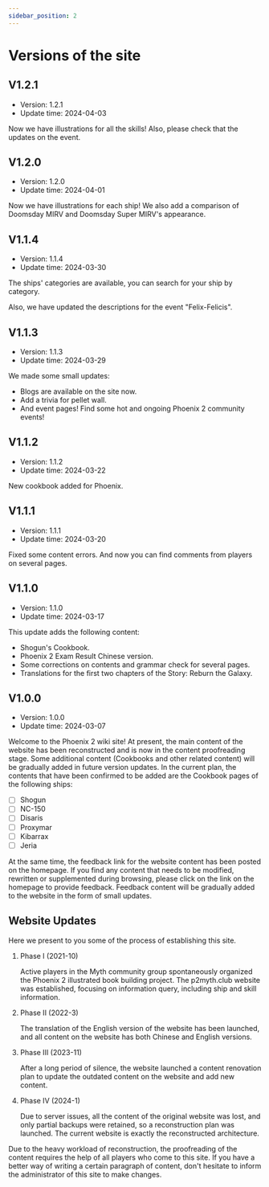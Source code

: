 ```yaml
---
sidebar_position: 2
---
```


# Versions of the site

## V1.2.1

- Version: 1.2.1
- Update time: 2024-04-03

Now we have illustrations for all the skills! Also, please check that the updates on the event.

## V1.2.0

- Version: 1.2.0
- Update time: 2024-04-01

Now we have illustrations for each ship! We also add a comparison of Doomsday MIRV and Doomsday Super MIRV's appearance.

## V1.1.4

- Version: 1.1.4
- Update time: 2024-03-30

The ships' categories are available, you can search for your ship by category.

Also, we have updated the descriptions for the event "Felix-Felicis". 

## V1.1.3

- Version: 1.1.3
- Update time: 2024-03-29

We made some small updates:
- Blogs are available on the site now.
- Add a trivia for pellet wall.
- And event pages! Find some hot and ongoing Phoenix 2 community events!

## V1.1.2

- Version: 1.1.2
- Update time: 2024-03-22

New cookbook added for Phoenix.

## V1.1.1

- Version: 1.1.1
- Update time: 2024-03-20

Fixed some content errors. And now you can find comments from players on several pages.

## V1.1.0

- Version: 1.1.0
- Update time: 2024-03-17

This update adds the following content:
- Shogun's Cookbook.
- Phoenix 2 Exam Result Chinese version.
- Some corrections on contents and grammar check for several pages.
- Translations for the first two chapters of the Story: Reburn the Galaxy.

## V1.0.0

- Version: 1.0.0
- Update time: 2024-03-07

Welcome to the Phoenix 2 wiki site! At present, the main content of the website has been reconstructed and is now in the content proofreading stage. Some additional content (Cookbooks and other related content) will be gradually added in future version updates. In the current plan, the contents that have been confirmed to be added are the Cookbook pages of the following ships:

- [ ] Shogun
- [ ] NC-150
- [ ] Disaris
- [ ] Proxymar
- [ ] Kibarrax
- [ ] Jeria

At the same time, the feedback link for the website content has been posted on the homepage. If you find any content that needs to be modified, rewritten or supplemented during browsing, please click on the link on the homepage to provide feedback. Feedback content will be gradually added to the website in the form of small updates.

## Website Updates

Here we present to you some of the process of establishing this site.

1. Phase I (2021-10)

    Active players in the Myth community group spontaneously organized the Phoenix 2 illustrated book building project. The p2myth.club website was established, focusing on information query, including ship and skill information.

2. Phase II (2022-3)

    The translation of the English version of the website has been launched, and all content on the website has both Chinese and English versions.

3. Phase III (2023-11)

    After a long period of silence, the website launched a content renovation plan to update the outdated content on the website and add new content.

4. Phase IV (2024-1)

    Due to server issues, all the content of the original website was lost, and only partial backups were retained, so a reconstruction plan was launched. The current website is exactly the reconstructed architecture.

Due to the heavy workload of reconstruction, the proofreading of the content requires the help of all players who come to this site. If you have a better way of writing a certain paragraph of content, don't hesitate to inform the administrator of this site to make changes.